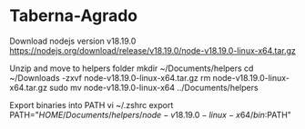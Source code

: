 # Taberna-Agrado
Download nodejs version v18.19.0
    https://nodejs.org/download/release/v18.19.0/node-v18.19.0-linux-x64.tar.gz

Unzip and move to helpers folder
    mkdir ~/Documents/helpers
    cd ~/Downloads
    -zxvf node-v18.19.0-linux-x64.tar.gz
    rm node-v18.19.0-linux-x64.tar.gz
    sudo mv node-v18.19.0-linux-x64 ../Documents/helpers

Export binaries into PATH
    vi ~/.zshrc
        export PATH="$HOME/Documents/helpers/node-v18.19.0-linux-x64/bin:$PATH"


